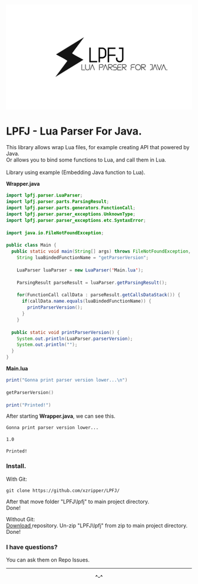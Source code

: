 <img src="lpfj\media\banner.png"><br>
# LPFJ - Lua Parser For Java.
This library allows wrap Lua files, for example creating API that powered by Java.<br>
Or allows you to bind some functions to Lua, and call them in Lua.<br>
<br>
Library using example (Embedding Java function to Lua).

**Wrapper.java**
```java
import lpfj.parser.LuaParser;
import lpfj.parser.parts.ParsingResult;
import lpfj.parser.parts.generators.FunctionCall;
import lpfj.parser.parser_exceptions.UnknownType;
import lpfj.parser.parser_exceptions.etc.SyntaxError;

import java.io.FileNotFoundException;

public class Main {
  public static void main(String[] args) throws FileNotFoundException, UnknownType, SyntaxError {
    String luaBindedFunctionName = "getParserVersion";

    LuaParser luaParser = new LuaParser('Main.lua');

    ParsingResult parseResult = luaParser.getParsingResult();

    for(FunctionCall callData : parseResult.getCallsDataStack()) {
      if(callData.name.equals(luaBindedFunctionName)) {
        printParserVersion();
      }
    }

  public static void printParserVersion() {
    System.out.println(LuaParser.parserVersion);
    System.out.println("");
  }
}
```

**Main.lua**
```lua
print("Gonna print parser version lower...\n")

getParserVersion()

print("Printed!")
```

After starting **Wrapper.java**, we can see this.
```
Gonna print parser version lower...

1.0

Printed!
```

### Install.
With Git:<br>
```
git clone https://github.com/xzripper/LPFJ/
```

After that move folder "LPFJ\lpfj" to main project directory.<br>
Done!<br>

Without Git:<br>
<a href="https://github.com/xzripper/LPFJ/archive/refs/heads/main.zip">Download </a> repository.
Un-zip "LPFJ\lpfj" from zip to main project directory.<br>
Done!

### I have questions?
You can ask them on Repo Issues.

<hr>
<p align="center"><b>^-^</b></p>
